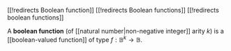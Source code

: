 [[!redirects Boolean function]]
[[!redirects Boolean functions]]
[[!redirects boolean functions]]

A __boolean function__ (of [[natural number|non-negative integer]] arity $k$) is a [[boolean-valued function]] of type $f : \mathbb{B}^k \to \mathbb{B}$.
